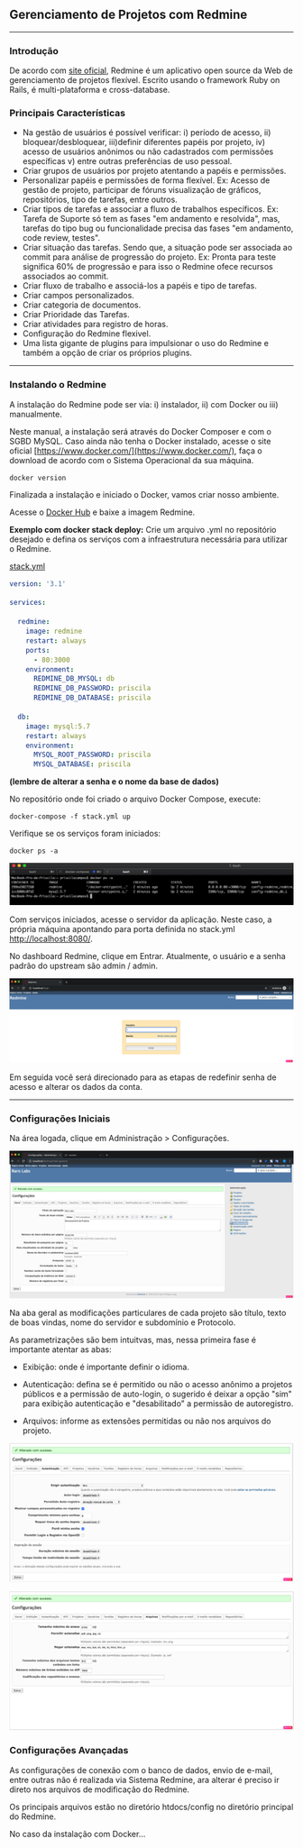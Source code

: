 ## Gerenciamento de Projetos com Redmine

---

### Introdução

De acordo com [site oficial](https://www.redmine.org/), Redmine é um aplicativo open source da Web de gerenciamento de projetos flexível. Escrito usando o framework Ruby on Rails, é multi-plataforma e cross-database.

### Principais Características

* Na gestão de usuários é possível verificar: i) período de acesso, ii) bloquear/desbloquear, iii)definir diferentes papéis por projeto, iv) acesso de usuários anônimos ou não cadastrados com permissões específicas v) entre outras preferências de uso pessoal.
* Criar grupos de usuários por projeto atentando a papéis e permissões.
* Personalizar papéis e permissões de forma flexível. Ex: Acesso de gestão de projeto, participar de fóruns visualização de gráficos, repositórios, tipo de tarefas, entre outros.
* Criar tipos de tarefas e associar a fluxo de trabalhos específicos. Ex: Tarefa de Suporte só tem as fases "em andamento e resolvida", mas, tarefas do tipo bug ou funcionalidade precisa das fases "em andamento, code review, testes".
* Criar situação das tarefas. Sendo que, a situação pode ser associada ao commit para análise de progressão do projeto. Ex: Pronta para teste significa 60% de progressão e para isso o Redmine ofece recursos associados ao commit.
* Criar fluxo de trabalho e associá-los a papéis e tipo de tarefas.
* Criar campos personalizados.
* Criar categoria de documentos.
* Criar Prioridade das Tarefas.
* Criar atividades para registro de horas.
* Configuração do Redmine flexivel.
* Uma lista gigante de plugins para impulsionar o uso do Redmine e também a opção de criar os próprios plugins.


---

### Instalando o Redmine

A instalação do Redmine pode ser via:  i) instalador, ii) com Docker ou iii) manualmente.

Neste manual, a instalação será através do Docker Composer e com o SGBD MySQL. Caso ainda não tenha o Docker instalado, acesse o site oficial [https://www.docker.com/](https://www.docker.com/), faça o download de acordo com o Sistema Operacional da sua máquina.

```docker
docker version
```

Finalizada a instalação e iniciado o Docker, vamos criar nosso ambiente.

Acesse o [Docker Hub](https://hub.docker.com/_/redmine) e baixe a imagem Redmine.

**Exemplo com docker stack deploy:** Crie um arquivo .yml no repositório desejado e defina os serviços com a infraestrutura necessária para utilizar o Redmine.

[stack.yml](https://github.com/PriCampos/config-redmine/blob/master/stack.yml) 

```yaml
version: '3.1'

services:

  redmine:
    image: redmine
    restart: always
    ports:
      - 80:3000
    environment:
      REDMINE_DB_MYSQL: db
      REDMINE_DB_PASSWORD: priscila
      REDMINE_DB_DATABASE: priscila

  db:
    image: mysql:5.7
    restart: always
    environment:
      MYSQL_ROOT_PASSWORD: priscila
      MYSQL_DATABASE: priscila
```

**(lembre de alterar a senha e o nome da base de dados)**

No repositório onde foi criado o arquivo Docker Compose, execute:

```docker-compose
docker-compose -f stack.yml up
```

Verifique se os serviços foram iniciados:

```docker
docker ps -a
```

![print do terminal mostrando as imagens do docker iniciadas](https://raw.githubusercontent.com/PriCampos/config-redmine/master/images/imagens-docker.png)


Com serviços iniciados, acesse o servidor da aplicação. Neste caso, a própria máquina apontando para porta definida no stack.yml [http://localhost:8080/](http://localhost:8080/).

No dashboard Redmine, clique em Entrar. Atualmente, o usuário e a senha padrão do upstream são admin / admin.

![imagem da tela inicial do Redmine](https://raw.githubusercontent.com/PriCampos/config-redmine/master/images/home-redmine.png)

Em seguida você será direcionado para as etapas de redefinir senha de acesso e alterar os dados da conta.

---

### Configurações Iniciais

Na área logada, clique em Administração > Configurações.

![imagem da tela inicial de configuração geral do projeto](https://raw.githubusercontent.com/PriCampos/config-redmine/master/images/conf-geral-projeto.png)

Na aba geral as modificações particulares de cada projeto são título, texto de boas vindas, nome do servidor e subdomínio e Protocolo.

As parametrizações são bem intuitvas, mas, nessa primeira fase é importante atentar as abas:

* Exibição: onde é importante definir o idioma.

* Autenticação: defina se é permitido ou não o acesso anônimo a projetos públicos e a permissão de auto-login, o sugerido é deixar a opção "sim" para exibição autenticação e "desabilitado" a permissão de autoregistro.

* Arquivos: informe as extensões permitidas ou não nos arquivos do projeto.

![Imagem da configuração de autenticação do projeto](https://raw.githubusercontent.com/PriCampos/config-redmine/master/images/conf-autenticacao-projeto.png)

![Imagem da configuração de arquivo do projeto](https://raw.githubusercontent.com/PriCampos/config-redmine/master/images/conf-arquivo-projeto.png)

### Configurações Avançadas 

As configurações de conexão com o banco de dados, envio de e-mail, entre outras não é realizada via Sistema Redmine, ara alterar é preciso ir direto nos arquivos de modificação do Redmine.

Os principais arquivos estão no diretório htdocs/config no diretório principal do Redmine.

No caso da instalação com Docker...